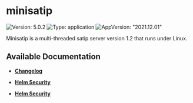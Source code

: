# minisatip

![Version: 5.0.2](https://img.shields.io/badge/Version-5.0.2-informational?style=flat-square) ![Type: application](https://img.shields.io/badge/Type-application-informational?style=flat-square) ![AppVersion: "2021.12.01"](https://img.shields.io/badge/AppVersion-"2021.12.01"-informational?style=flat-square)

Minisatip is a multi-threaded satip server version 1.2 that runs under Linux.

## Available Documentation

- [**Changelog**](CHANGELOG)

- [**Helm Security**](container-security)

- [**Helm Security**](helm-security)

